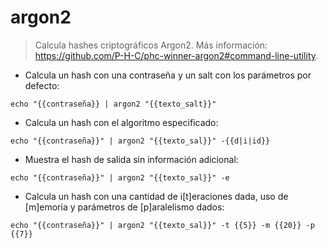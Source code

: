# argon2

> Calcula hashes criptográficos Argon2.
> Más información: <https://github.com/P-H-C/phc-winner-argon2#command-line-utility>.

- Calcula un hash con una contraseña y un salt con los parámetros por defecto:

`echo "{{contraseña}} | argon2 "{{texto_salt}}"`

- Calcula un hash con el algoritmo especificado:

`echo "{{contraseña}}" | argon2 "{{texto_sal}}" -{{d|i|id}}`

- Muestra el hash de salida sin información adicional:

`echo "{{contraseña}}" | argon2 "{{texto_sal}}" -e`

- Calcula un hash con una cantidad de i[t]eraciones dada, uso de [m]emoria y parámetros de [p]aralelismo dados:

`echo "{{contraseña}}" | argon2 "{{texto_sal}}" -t {{5}} -m {{20}} -p {{7}}`
